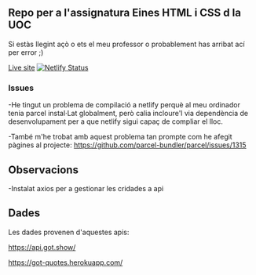 ## Repo per a l'assignatura Eines HTML i CSS d la UOC
Si estàs llegint açò o ets el meu professor o probablement has arribat ací per error ;)

[Live site](https://eines.netlify.com/) [![Netlify Status](https://api.netlify.com/api/v1/badges/5a4138cb-e55c-46e8-9acf-91877508fa8d/deploy-status)](https://app.netlify.com/sites/eines/deploys)

### Issues
-He tingut un problema de compilació a netlify perquè al meu ordinador tenia parcel instal·Lat globalment, però calia incloure'l via dependència de desenvolupament per a que netlify sigui capaç de compliar el lloc.

-També m'he trobat amb aquest problema tan prompte com he afegit pàgines al projecte:
https://github.com/parcel-bundler/parcel/issues/1315



## Observacions

-Instalat axios per a gestionar les cridades a api

## Dades
Les dades provenen d'aquestes apis:

https://api.got.show/

https://got-quotes.herokuapp.com/
